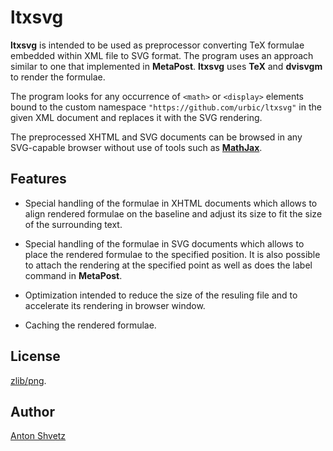 # ltxsvg

**ltxsvg** is intended to be used as preprocessor converting TeX formulae
embedded within XML file to SVG format. The program uses an approach similar to
one that implemented in **MetaPost**. **ltxsvg** uses **TeX** and **dvisvgm**
to render the formulae.

The program looks for any occurrence of `<math>` or `<display>` elements bound
to the custom namespace `"https://github.com/urbic/ltxsvg"` in the given XML
document and replaces it with the SVG rendering.

The preprocessed XHTML and SVG documents can be browsed in any SVG-capable
browser without use of tools such as [**MathJax**](http://mathjax.org).

## Features

- Special handling of the formulae in XHTML documents which allows to align
  rendered formulae on the baseline and adjust its size to fit the size of the
  surrounding text.

- Special handling of the formulae in SVG documents which allows to place the
  rendered formulae to the specified position. It is also possible to attach
  the rendering at the specified point as well as does the label command in
  **MetaPost**.

- Optimization intended to reduce the size of the resuling file and to
  accelerate its rendering in browser window.

- Caching the rendered formulae.

## License

[zlib/png](LICENSE).

## Author

[Anton Shvetz](mailto:tz@sectorb.msk.ru?subject=ltxsvg)
